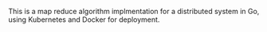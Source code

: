 This is a map reduce algorithm implmentation for a distributed system in Go, using Kubernetes and Docker for deployment.